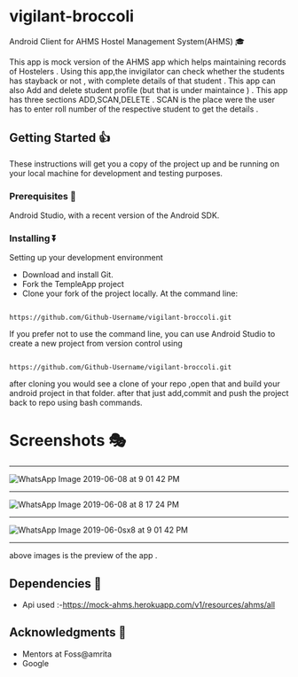 # vigilant-broccoli
Android Client for AHMS Hostel Management System(AHMS) :mortar_board:

This app is mock version of the AHMS app which helps maintaining records of Hostelers . Using this app,the invigilator can check whether the students has stayback or not , with complete details of that student . This app can also Add and delete student profile (but that is under maintaince ) .
This app has three sections ADD,SCAN,DELETE .
SCAN is the place were the user has to enter roll number of the respective student to get the details .

## Getting Started :+1:

These instructions will get you a copy of the project up and be running on your local machine for development and testing purposes.

### Prerequisites :round_pushpin:

Android Studio, with a recent version of the Android SDK.

### Installing :arrow_double_down:

Setting up your development environment

* Download and install Git.
* Fork the TempleApp project
* Clone your fork of the project locally. At the command line:


```

https://github.com/Github-Username/vigilant-broccoli.git

```

If you prefer not to use the command line, you can use Android Studio to create a new project from version control using

```

https://github.com/Github-Username/vigilant-broccoli.git

```
after cloning you would see a clone of your repo ,open that and build your android project in that folder. after that just add,commit and push the project back to repo using bash commands.

# Screenshots :performing_arts:
--------------------------

![WhatsApp Image 2019-06-08 at 9 01 42 PM](https://user-images.githubusercontent.com/51189244/59149258-e796e500-8a30-11e9-9d91-544643d49740.jpeg)

-------------------------------------

![WhatsApp Image 2019-06-08 at 8 17 24 PM](https://user-images.githubusercontent.com/51189244/59149291-56743e00-8a31-11e9-9c36-5f49d2c6ece5.jpeg)

---------------------------------------


![WhatsApp Image 2019-06-0sx8 at 9 01 42 PM](https://user-images.githubusercontent.com/51189244/59149292-57a56b00-8a31-11e9-9afc-55841e48a41c.jpeg)

---------------------------------

above images is the preview of the app .

## Dependencies :twisted_rightwards_arrows:
* Api used :-https://mock-ahms.herokuapp.com/v1/resources/ahms/all

## Acknowledgments :raised_hands:

* Mentors at Foss@amrita
* Google






